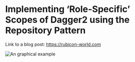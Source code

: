 # Implementing ‘Role-Specific’ Scopes of Dagger2 using the Repository Pattern
Link to a blog post: https://rubicon-world.com

![An graphical example](https://i.imgur.com/azVgm87.jpg)


